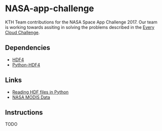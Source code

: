 # NASA-app-challenge
KTH Team contributions for the NASA Space App Challenge 2017. Our team is working towards assiting in solving the problems described in the [Every Cloud Challenge](https://2017.spaceappschallenge.org/challenges/warning-danger-ahead/every-cloud/details).

## Dependencies
* [HDF4](https://support.hdfgroup.org/)
* [Python-HDF4](https://pypi.python.org/pypi/python-hdf4)

## Links
* [Reading HDF files in Python](http://www.science-emergence.com/Articles/How-to-read-a-MODIS-HDF-file-using-python-/)
* [NASA MODIS Data](https://modis.gsfc.nasa.gov/data/)

## Instructions
TODO
